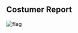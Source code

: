 ## Costumer Report

![flag](https://github.com/user-attachments/assets/1c9bce4b-f0ef-4b90-9b76-35effd8086cc)
